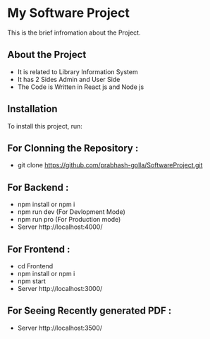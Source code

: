 # My Software Project

This is the brief infromation about the Project.

## About the Project

- It is related to Library Information System
- It has 2 Sides Admin and User Side
- The Code is Written in React js and Node js

## Installation

To install this project, run:

## For Clonning the Repository :

- git clone https://github.com/prabhash-golla/SoftwareProject.git

## For Backend :

- npm install or npm i
- npm run dev (For Devlopment Mode)
- npm run pro (For Production mode)
- Server http://localhost:4000/

## For Frontend :

- cd Frontend
- npm install or npm i
- npm start
- Server http://localhost:3000/

## For Seeing Recently generated PDF :

- Server http://localhost:3500/


